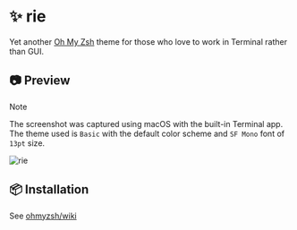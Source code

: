 # ✨ rie

Yet another [Oh My Zsh](https://github.com/ohmyzsh/ohmyzsh) theme for those who love to work in Terminal rather than GUI.

## 📷 Preview

> [!NOTE]
> The screenshot was captured using macOS with the built-in Terminal app. The theme used is `Basic` with the default color scheme and `SF Mono` font of `13pt` size.

![rie](https://raw.githubusercontent.com/andrii-rieznik/rho-zsh-theme/main/rie.png)

## 📦 Installation

See [ohmyzsh/wiki](https://github.com/ohmyzsh/ohmyzsh/wiki/Customization#overriding-and-adding-themes)
